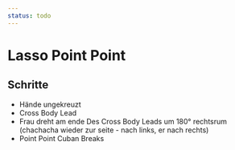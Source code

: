 ```yaml
---
status: todo
---
```

# Lasso Point Point

## Schritte

- Hände ungekreuzt
- Cross Body Lead
- Frau dreht am ende Des Cross Body Leads um 180° rechtsrum (chachacha wieder zur seite - nach links, er nach rechts)
- Point Point Cuban Breaks
